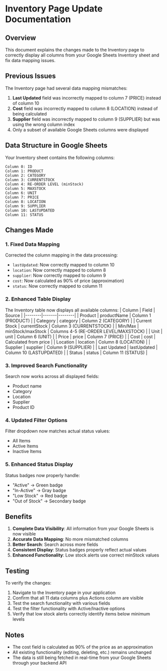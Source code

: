 # Inventory Page Update Documentation

## Overview
This document explains the changes made to the Inventory page to correctly display all columns from your Google Sheets Inventory sheet and fix data mapping issues.

## Previous Issues
The Inventory page had several data mapping mismatches:
1. **Last Updated** field was incorrectly mapped to column 7 (PRICE) instead of column 10
2. **Cost** field was incorrectly mapped to column 8 (LOCATION) instead of being calculated
3. **Supplier** field was incorrectly mapped to column 9 (SUPPLIER) but was using the wrong column index
4. Only a subset of available Google Sheets columns were displayed

## Data Structure in Google Sheets
Your Inventory sheet contains the following columns:
```
Column 0: ID
Column 1: PRODUCT
Column 2: CATEGORY
Column 3: CURRENTSTOCK
Column 4: RE-ORDER LEVEL (minStock)
Column 5: MAXSTOCK
Column 6: UNIT
Column 7: PRICE
Column 8: LOCATION
Column 9: SUPPLIER
Column 10: LASTUPDATED
Column 11: STATUS
```

## Changes Made

### 1. Fixed Data Mapping
Corrected the column mapping in the data processing:
- `lastUpdated`: Now correctly mapped to column 10
- `location`: Now correctly mapped to column 8
- `supplier`: Now correctly mapped to column 9
- `cost`: Now calculated as 90% of price (approximation)
- `status`: Now correctly mapped to column 11

### 2. Enhanced Table Display
The Inventory table now displays all available columns:
| Column | Field | Source |
|--------|-------|--------|
| Product | productName | Column 1 (PRODUCT) |
| Category | category | Column 2 (CATEGORY) |
| Current Stock | currentStock | Column 3 (CURRENTSTOCK) |
| Min/Max | minStock/maxStock | Columns 4-5 (RE-ORDER LEVEL/MAXSTOCK) |
| Unit | unit | Column 6 (UNIT) |
| Price | price | Column 7 (PRICE) |
| Cost | cost | Calculated from price |
| Location | location | Column 8 (LOCATION) |
| Supplier | supplier | Column 9 (SUPPLIER) |
| Last Updated | lastUpdated | Column 10 (LASTUPDATED) |
| Status | status | Column 11 (STATUS) |

### 3. Improved Search Functionality
Search now works across all displayed fields:
- Product name
- Category
- Location
- Supplier
- Product ID

### 4. Updated Filter Options
Filter dropdown now matches actual status values:
- All Items
- Active Items
- Inactive Items

### 5. Enhanced Status Display
Status badges now properly handle:
- "Active" → Green badge
- "In-Active" → Gray badge
- "Low Stock" → Red badge
- "Out of Stock" → Secondary badge

## Benefits
1. **Complete Data Visibility**: All information from your Google Sheets is now visible
2. **Accurate Data Mapping**: No more mismatched columns
3. **Better Search**: Search across more fields
4. **Consistent Display**: Status badges properly reflect actual values
5. **Enhanced Functionality**: Low stock alerts use correct minStock values

## Testing
To verify the changes:
1. Navigate to the Inventory page in your application
2. Confirm that all 11 data columns plus Actions column are visible
3. Test the search functionality with various fields
4. Test the filter functionality with Active/Inactive options
5. Verify that low stock alerts correctly identify items below minimum levels

## Notes
- The cost field is calculated as 90% of the price as an approximation
- All existing functionality (editing, deleting, etc.) remains unchanged
- The data is still being fetched in real-time from your Google Sheets through your backend API